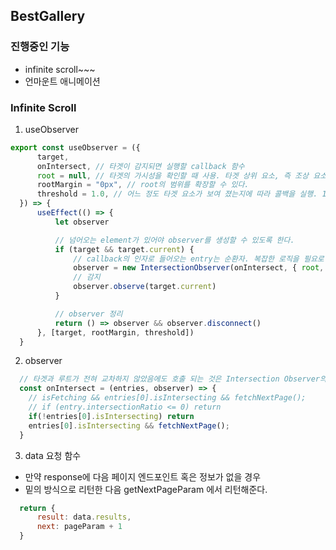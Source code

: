 ## BestGallery

### 진행중인 기능 
- infinite scroll~~~
- 언마운트 애니메이션


### Infinite Scroll
1. useObserver
```js
export const useObserver = ({
      target,
      onIntersect, // 타겟이 감지되면 실행할 callback 함수
      root = null, // 타겟의 가시성을 확인할 때 사용. 타겟 상위 요소, 즉 조상 요소. 설정하지 않거나 root 값을 null 로 주었을 때 기본 값으로 브라우저 뷰포트가 설정.
      rootMargin = "0px", // root의 범위를 확장할 수 있다.
      threshold = 1.0, // 어느 정도 타겟 요소가 보여 졌는지에 따라 콜백을 실행. 1.0 = 타겟이 100%다 보여 졌을때. 0.5 = 타겟이 반절 보여 졌을때
  }) => {
      useEffect(() => {
          let observer

          // 넘어오는 element가 있어야 observer를 생성할 수 있도록 한다.
          if (target && target.current) {
              // callback의 인자로 들어오는 entry는 순환자. 복잡한 로직을 필요로 할때가 많다. 
              observer = new IntersectionObserver(onIntersect, { root, rootMargin, threshold })
              // 감지
              observer.observe(target.current)
          }

          // observer 정리 
          return () => observer && observer.disconnect()
      }, [target, rootMargin, threshold])
  }
```
2. observer
```js
  // 타겟과 루트가 전혀 교차하지 않았음에도 호출 되는 것은 Intersection Observer의 기본동작. 이를 예외처리 하기 위해서 intersectionRatio를 사용하거나 아래의 방법 사용.
  const onIntersect = (entries, observer) => {
    // isFetching && entries[0].isIntersecting && fetchNextPage();
    // if (entry.intersectionRatio <= 0) return
    if(!entries[0].isIntersecting) return
    entries[0].isIntersecting && fetchNextPage();
  }
```
3. data 요청 함수
- 만약 response에 다음 페이지 엔드포인트 혹은 정보가 없을 경우
- 밑의 방식으로 리턴한 다음 getNextPageParam 에서 리턴해준다.
```js
  return {
      result: data.results,
      next: pageParam + 1
  }
```